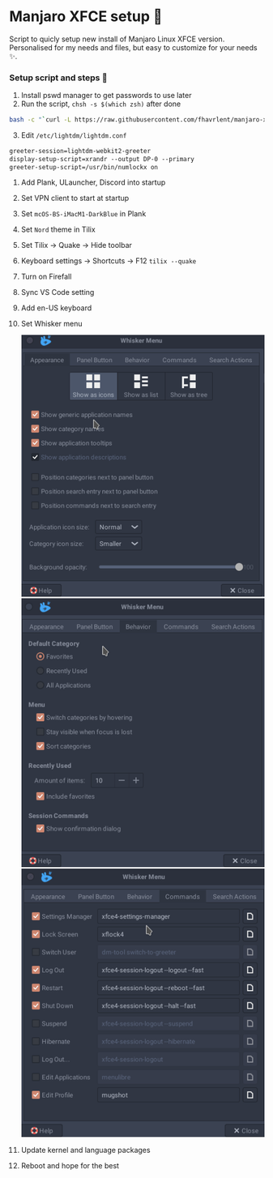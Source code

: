 # Manjaro XFCE setup 🚀

Script to quicly setup new install of Manjaro Linux XFCE version. Personalised for my needs and files, but easy to customize for your needs ✨.

### Setup script and steps 🚛

1. Install pswd manager to get passwords to use later
2.  Run the script, `chsh -s $(which zsh)` after done
```bash
bash -c "`curl -L https://raw.githubusercontent.com/fhavrlent/manjaro-xfce-setup/main/manjaro-xfce.sh`"
```
3. Edit `/etc/lightdm/lightdm.conf`
```
greeter-session=lightdm-webkit2-greeter
display-setup-script=xrandr --output DP-0 --primary
greeter-setup-script=/usr/bin/numlockx on
```
1. Add Plank, ULauncher, Discord into startup
2. Set VPN client to start at startup
3.  Set `mcOS-BS-iMacM1-DarkBlue` in Plank
4.  Set `Nord` theme in Tilix
5.  Set Tilix -> Quake -> Hide toolbar
6.  Keyboard settings -> Shortcuts -> F12 `tilix --quake`
7.    Turn on Firefall
8.    Sync VS Code setting
9.    Add en-US keyboard
10. Set Whisker menu
    
    ![Whisker 1](assets/whisker1.png)![Whisker 2](assets/whisker2.png)![Whisker 3](assets/whisker3.png)
11. Update kernel and language packages
12. Reboot and hope for the best 
